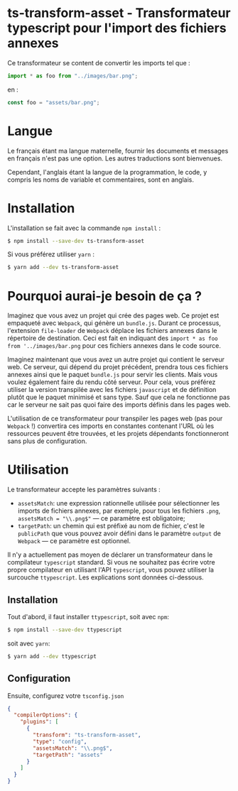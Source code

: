 # ts-transform-asset - Transformateur typescript pour l'import des fichiers annexes

Ce transformateur se content de convertir les imports tel que :

```typescript
import * as foo from "../images/bar.png";
```

en :

```typescript
const foo = "assets/bar.png";
```

# Langue

Le français étant ma langue maternelle, fournir les documents et messages en français n'est pas une option. Les autres traductions sont bienvenues.

Cependant, l'anglais étant la langue de la programmation, le code, y compris les noms de variable et commentaires, sont en anglais.

# Installation

L'installation se fait avec la commande `npm install` :

```bash
$ npm install --save-dev ts-transform-asset
```

Si vous préférez utiliser `yarn` :

```bash
$ yarn add --dev ts-transform-asset
```

# Pourquoi aurai-je besoin de ça ?

Imaginez que vous avez un projet qui crée des pages web. Ce projet est empaqueté avec `Webpack`, qui génère un `bundle.js`. Durant ce processus, l'extension `file-loader` de `Webpack` déplace les fichiers annexes dans le répertoire de destination. Ceci est fait en indiquant des `import * as foo from '../images/bar.png` pour ces fichiers annexes dans le code source.

Imaginez maintenant que vous avez un autre projet qui contient le serveur web. Ce serveur, qui dépend du projet précédent, prendra tous ces fichiers annexes ainsi que le paquet `bundle.js` pour servir les clients. Mais vous voulez également faire du rendu côté serveur. Pour cela, vous préférez utiliser la version transpilée avec les fichiers `javascript` et de définition plutôt que le paquet minimisé et sans type. Sauf que cela ne fonctionne pas car le serveur ne sait pas quoi faire des imports définis dans les pages web.

L'utilisation de ce transformateur pour transpiler les pages web (pas pour `Webpack` !) convertira ces imports en constantes contenant l'URL où les ressources peuvent être trouvées, et les projets dépendants fonctionneront sans plus de configuration.

# Utilisation

Le transformateur accepte les paramètres suivants :

- `assetsMatch`: une expression rationnelle utilisée pour sélectionner les imports de fichiers annexes, par exemple, pour tous les fichiers `.png`, `assetsMatch = "\\.png$"` — ce paramètre est obligatoire;
- `targetPath`: un chemin qui est préfixé au nom de fichier, c'est le `publicPath` que vous pouvez avoir défini dans le paramètre `output` de `Webpack` — ce paramètre est optionnel.

Il n'y a actuellement pas moyen de déclarer un transformateur dans le compilateur `typescript` standard. Si vous ne souhaitez pas écrire votre propre compilateur en utilisant l'API `typescript`, vous pouvez utiliser la surcouche `ttypescript`. Les explications sont données ci-dessous.

## Installation

Tout d'abord, il faut installer `ttypescript`, soit avec `npm`:

```bash
$ npm install --save-dev ttypescript
```

soit avec `yarn`:

```bash
$ yarn add --dev ttypescript
```

## Configuration

Ensuite, configurez votre `tsconfig.json`

```json
{
  "compilerOptions": {
    "plugins": [
      {
        "transform": "ts-transform-asset",
        "type": "config",
        "assetsMatch": "\\.png$",
        "targetPath": "assets"
      }
    ]
  }
}
```
